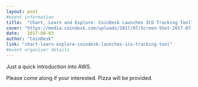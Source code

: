 ```yaml
---
layout: post
#event information
title:  "Chart, Learn and Explore: CoinDesk Launches ICO Tracking Tool"
cover: "https://media.coindesk.com/uploads/2017/07/Screen-Shot-2017-07-17-at-7.36.51-AM.png"
date:   2017-08-03
author: "CoinDesk"
link: "chart-learn-explore-coindesk-launches-ico-tracking-tool"
#event organiser details
---
```


Just a quick introduction into AWS.

Please come along if your interested. Pizza will be provided.